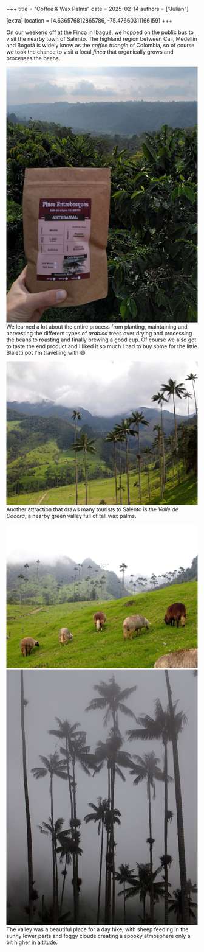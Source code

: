 +++
title = "Coffee & Wax Palms"
date = 2025-02-14
authors = ["Julian"]

[extra]
location = [4.636576812865786, -75.47660311166159]
+++

On our weekend off at the Finca in Ibagué, we hopped on the public bus to visit the nearby town of Salento.
The highland region between Cali, Medellin and Bogotá is widely know as the _coffee triangle_ of Colombia, so of course we took the chance to visit a local _finca_ that organically grows and processes the beans.

![A hand holding a red and brown bag of ground coffee in front actual coffee trees full of (green) beans](coffee.jpg "Coffee Plantation")
We learned a lot about the entire process from planting, maintaining and harvesting the different types of _arabica_ trees over drying and processing the beans to roasting and finally brewing a good cup.
Of course we also got to taste the end product and I liked it so much I had to buy some for the little Bialetti pot I'm travelling with :smile:

![View into a green valley, with very tall palm trees growing on the descending slope](valley.jpg "Valle de Cocora")
Another attraction that draws many tourists to Salento is the _Valle de Cocora_, a nearby green valley full of tall wax palms.

![Sheep feeding on green grass with tall wax palms and cloud-covered peaks of green mountains in the back](sheep.jpg "Sheep Feeding")
![Silhouettes of a group of was palms in grey fog](fog.jpg "Palm Trees in Fog")
The valley was a beautiful place for a day hike, with sheep feeding in the sunny lower parts and foggy clouds creating a spooky atmosphere only a bit higher in altitude.
